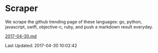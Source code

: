 # Scraper

We scrape the github trending page of these languages: go, python, javascript, swift, objective-c, ruby, and push a markdown result everyday.

[2017-04-30.md](https://github.com/henson/Scraper/blob/master/2017-04-30.md)

Last Updated: 2017-04-30 10:02:42